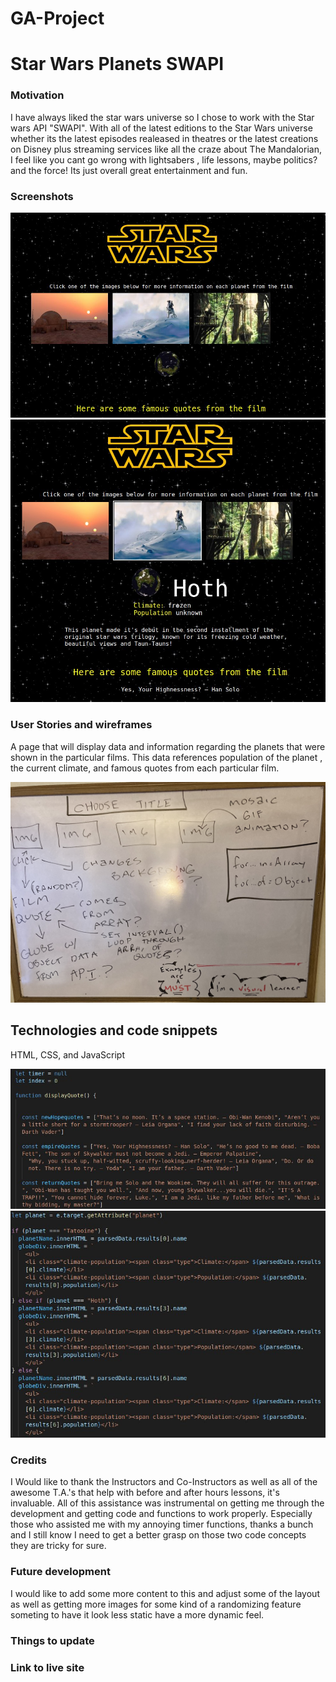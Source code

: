 # GA-Project

# Star Wars Planets SWAPI

### Motivation

I have always liked the star wars universe so I chose to work with the Star wars API
"SWAPI". With all of the latest editions to the Star Wars universe whether its the latest episodes realeased in theatres or the latest creations on Disney plus streaming services like all the craze about The Mandalorian, I feel like you cant go wrong with lightsabers , life lessons, maybe politics? and the force! Its just overall great entertainment and fun.

### Screenshots

![descriptive text](/images/ss1.jpeg)
![descriptive text](/images/ss2.jpeg)


### User Stories and wireframes

A page that will display data and information regarding the planets that were shown in the particular films. This data references population of the planet , the current climate, and famous quotes from each particular film.

![descriptive text](/images/wireframemockup.jpeg)

## Technologies and code snippets

HTML, CSS, and JavaScript

![descriptive text](/images/snippets1.jpeg)
![descriptive text](/images/snippets2.jpeg)


### Credits

I Would like to thank the Instructors and Co-Instructors as well as all of the awesome 
T.A.'s that help with before and after hours lessons, it's invaluable. All of this assistance was instrumental on getting me through the development and getting code and functions to work properly. Especially those who assisted me with my annoying timer functions, thanks a bunch and I still know I need to get a better grasp on those two code concepts they are tricky for sure.


### Future development

I would like to add some more content to this and adjust some of the layout as well as getting more images for some kind of a randomizing feature someting to have it look less static have a more dynamic feel.

### Things to update

### Link to live site

